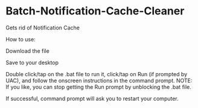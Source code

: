 Batch-Notification-Cache-Cleaner
================================

Gets rid of Notification Cache



How to use:

Download the file

Save to your desktop

Double click/tap on the .bat file to run it, click/tap on Run (if prompted by UAC), and follow the onscreen instructions in the command prompt. NOTE: If you like, you can stop getting the Run prompt by unblocking the .bat file.

If successful, command prompt will ask you to restart your computer.


